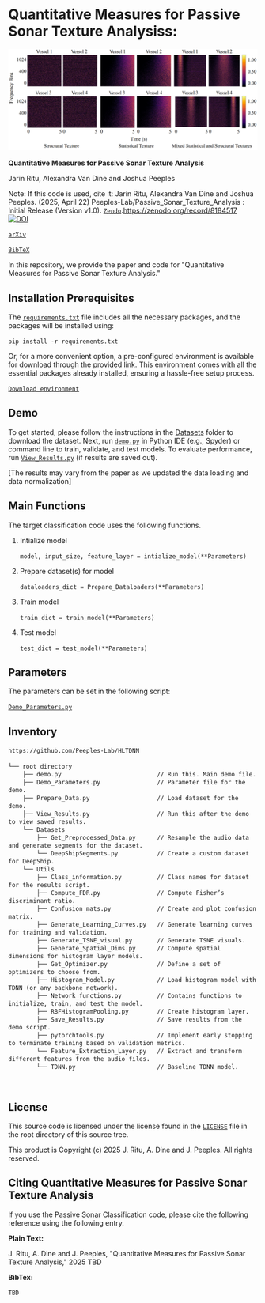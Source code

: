 # Quantitative Measures for Passive Sonar Texture Analysiss:
<p align="center">
  <img src="Figure1_SyntheticVisuals.png" alt="Synthetic Texture Datasets">
</p>


**Quantitative Measures for Passive Sonar Texture Analysis**

Jarin Ritu, Alexandra Van Dine and Joshua Peeples

Note: If this code is used, cite it: Jarin Ritu, Alexandra Van Dine and Joshua Peeples. (2025, April 22) Peeples-Lab/Passive_Sonar_Texture_Analysis
: Initial Release (Version v1.0). 
[`Zendo`](https://doi.org/10.5281/zenodo.8184517).https://zenodo.org/record/8184517
[![DOI](https://zenodo.org/badge/DOI/10.5281/zenodo.8184517.svg)](https://doi.org/10.5281/zenodo.8184517)



[`arXiv`](https://arxiv.org/abs/2504.14843)

[`BibTeX`](#CitingHist)



In this repository, we provide the paper and code for "Quantitative Measures for Passive Sonar Texture Analysis."

## Installation Prerequisites


The [`requirements.txt`](requirements.txt) file includes all the necessary packages, and the packages will be installed using:

   ```pip install -r requirements.txt```

Or, for a more convenient option, a pre-configured environment is available for download through the provided link. This environment comes with all the essential packages already installed, ensuring a hassle-free setup process.

[`Download environment`](https://drive.google.com/file/d/1kASSpbMOtZCNF54oRXqUwxzxEGhF0YPg/view?usp=sharing)

## Demo

To get started, please follow the instructions in the [Datasets](Datasets) folder to download the dataset.
Next, run [`demo.py`](demo.py) in Python IDE (e.g., Spyder) or command line to train, validate, and test models. 
To evaluate performance,
run [`View_Results.py`](View_Results.py) (if results are saved out).

[The results may vary from the paper as we updated the data loading and data normalization]

## Main Functions

The target classification code uses the following functions. 

1. Intialize model  

   ```model, input_size, feature_layer = intialize_model(**Parameters)```

2. Prepare dataset(s) for model
   
   ```dataloaders_dict = Prepare_Dataloaders(**Parameters)```

3. Train model 

   ```train_dict = train_model(**Parameters)```

4. Test model

   ```test_dict = test_model(**Parameters)```


## Parameters

The parameters can be set in the following script:
   
[`Demo_Parameters.py`](Demo_Parameters.py)

## Inventory

```
https://github.com/Peeples-Lab/HLTDNN 

└── root directory
    ├── demo.py                           // Run this. Main demo file.
    ├── Demo_Parameters.py                // Parameter file for the demo.
    ├── Prepare_Data.py                   // Load dataset for the demo. 
    ├── View_Results.py                   // Run this after the demo to view saved results. 
    └── Datasets                
        ├── Get_Preprocessed_Data.py      // Resample the audio data and generate segments for the dataset.
        └── DeepShipSegments.py           // Create a custom dataset for DeepShip.
    └── Utils                     
        ├── Class_information.py          // Class names for dataset for the results script.
        ├── Compute_FDR.py                // Compute Fisher’s discriminant ratio.
        ├── Confusion_mats.py             // Create and plot confusion matrix.
        ├── Generate_Learning_Curves.py   // Generate learning curves for training and validation.
        ├── Generate_TSNE_visual.py       // Generate TSNE visuals.
        ├── Generate_Spatial_Dims.py      // Compute spatial dimensions for histogram layer models.
        ├── Get_Optimizer.py              // Define a set of optimizers to choose from.
        ├── Histogram_Model.py            // Load histogram model with TDNN (or any backbone network).
        ├── Network_functions.py          // Contains functions to initialize, train, and test the model.
        ├── RBFHistogramPooling.py        // Create histogram layer.
        ├── Save_Results.py               // Save results from the demo script.
        ├── pytorchtools.py               // Implement early stopping to terminate training based on validation metrics.
        └── Feature_Extraction_Layer.py   // Extract and transform different features from the audio files.
        └── TDNN.py                       // Baseline TDNN model.



```

## License

This source code is licensed under the license found in the [`LICENSE`](LICENSE) file in the root directory of this source tree.

This product is Copyright (c) 2025 J. Ritu, A. Dine and J. Peeples. All rights reserved.

## <a name="CitingHist"></a>Citing Quantitative Measures for Passive Sonar Texture Analysis

If you use the Passive Sonar Classification code, please cite the following reference using the following entry.

**Plain Text:**

J. Ritu, A. Dine and J. Peeples, "Quantitative Measures for Passive Sonar Texture Analysis," 2025 TBD

**BibTex:**

```
TBD
```
